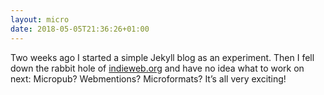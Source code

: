 ```yaml
---
layout: micro
date: 2018-05-05T21:36:26+01:00
---
```



Two weeks ago I started a simple Jekyll blog as an experiment. Then I fell down the rabbit hole of [indieweb.org](http://indieweb.org) and have no idea what to work on next: Micropub? Webmentions? Microformats? It’s all very exciting!
